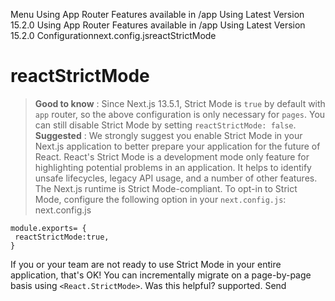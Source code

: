 Menu
Using App Router
Features available in /app
Using Latest Version
15.2.0
Using App Router
Features available in /app
Using Latest Version
15.2.0
Configurationnext.config.jsreactStrictMode
# reactStrictMode
> **Good to know** : Since Next.js 13.5.1, Strict Mode is `true` by default with `app` router, so the above configuration is only necessary for `pages`. You can still disable Strict Mode by setting `reactStrictMode: false`.
> **Suggested** : We strongly suggest you enable Strict Mode in your Next.js application to better prepare your application for the future of React.
React's Strict Mode is a development mode only feature for highlighting potential problems in an application. It helps to identify unsafe lifecycles, legacy API usage, and a number of other features.
The Next.js runtime is Strict Mode-compliant. To opt-in to Strict Mode, configure the following option in your `next.config.js`:
next.config.js
```
module.exports= {
 reactStrictMode:true,
}
```

If you or your team are not ready to use Strict Mode in your entire application, that's OK! You can incrementally migrate on a page-by-page basis using `<React.StrictMode>`.
Was this helpful?
supported.
Send
